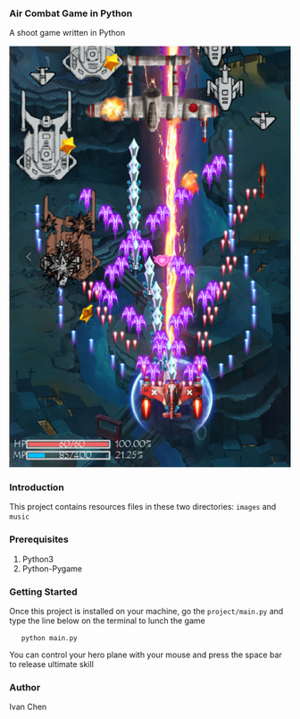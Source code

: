 ### Air Combat Game in Python ###
A shoot game written in Python
 
![Image](images/example.png)
### Introduction ###
This project contains resources files in these two directories: 
```images```  and  ```music```
### Prerequisites ###
1. Python3
2. Python-Pygame
### Getting Started ###
Once this project is installed on your machine, go the ```project/main.py``` and type the line below on the terminal to lunch the game

       python main.py 
You can control your hero plane with your mouse and press the space bar to release ultimate skill
### Author ###
Ivan Chen
